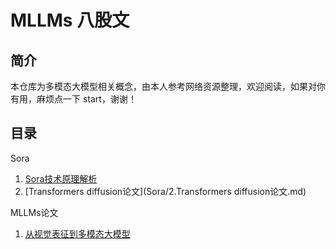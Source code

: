 # MLLMs  八股文



## 简介

本仓库为多模态大模型相关概念，由本人参考网络资源整理，欢迎阅读，如果对你有用，麻烦点一下 start，谢谢！

## 目录

Sora

1. [Sora技术原理解析](Sora/1.sora技术原理解析.md)
2. [Transformers diffusion论文](Sora/2.Transformers diffusion论文.md)

MLLMs论文

1. [从视觉表征到多模态大模型](mllm论文/0.从视觉表征到多模态大模型.md)